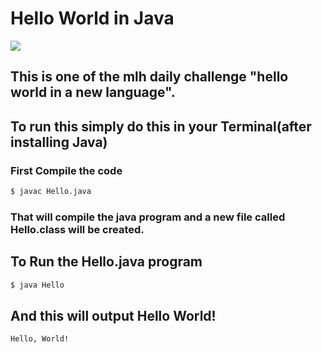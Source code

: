 # Hello World in Java

<img src="https://upload.wikimedia.org/wikipedia/en/thumb/3/30/Java_programming_language_logo.svg/234px-Java_programming_language_logo.svg.png">

## This is one of the mlh daily challenge "hello world in a new language".

## To run this simply do this in your Terminal(after installing Java)

### First Compile the code

```bash
$ javac Hello.java
```
### That will compile the java program and a new file called Hello.class will be created.

## To Run the Hello.java program

```bash
$ java Hello
```
## And this will output Hello World!
```
Hello, World!
```

